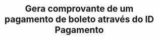 ---
title: Gera comprovante de um pagamento de boleto através do ID Pagamento
api:
  file: readme-hml-corebank.json
  operationId: get_v1-payment-bankslip-idpayment-receipt
hidden: false
---